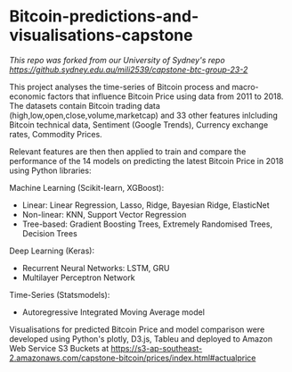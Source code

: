 # Bitcoin-predictions-and-visualisations-capstone

*This repo was forked from our University of Sydney's repo https://github.sydney.edu.au/mili2539/capstone-btc-group-23-2*

This project analyses the time-series of Bitcoin process and macro-economic factors that influence Bitcoin Price using data from 2011 to 2018. The datasets contain Bitcoin trading data (high,low,open,close,volume,marketcap) and 33 other features inlcluding Bitcoin technical data, Sentiment (Google Trends), Currency exchange rates, Commodity Prices.

Relevant features are then then applied to train and compare the performance of the 14 models on predicting the latest Bitcoin Price in 2018 using Python libraries: 

Machine Learning (Scikit-learn, XGBoost): 
* Linear: Linear Regression, Lasso, Ridge, Bayesian Ridge, ElasticNet
* Non-linear: KNN, Support Vector Regression
* Tree-based: Gradient Boosting Trees, Extremely Randomised Trees, Decision Trees

Deep Learning (Keras): 
* Recurrent Neural Networks: LSTM, GRU 
* Multilayer Perceptron Network
    
Time-Series (Statsmodels): 
* Autoregressive Integrated Moving Average model 
    
Visualisations for predicted Bitcoin Price and model comparison were developed using Python's plotly, D3.js, Tableu and deployed to Amazon Web Service S3 Buckets at https://s3-ap-southeast-2.amazonaws.com/capstone-bitcoin/prices/index.html#actualprice

